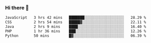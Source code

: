### Hi there 🌱
<!--START_SECTION:waka-->

```txt
JavaScript   3 hrs 42 mins   ███████░░░░░░░░░░░░░░░░░░   28.29 %
CSS          2 hrs 54 mins   █████▓░░░░░░░░░░░░░░░░░░░   22.11 %
Java         2 hrs 9 mins    ████░░░░░░░░░░░░░░░░░░░░░   16.40 %
PHP          1 hr 36 mins    ███░░░░░░░░░░░░░░░░░░░░░░   12.26 %
Python       50 mins         █▓░░░░░░░░░░░░░░░░░░░░░░░   06.39 %
```

<!--END_SECTION:waka-->
<!--
**Dieg0raf/Dieg0raf** is a ✨ _special_ ✨ repository because its `README.md` (this file) appears on your GitHub profile.

Here are some ideas to get you started:

- 🔭 I’m currently working on ...
- 🌱 I’m currently learning ...
- 👯 I’m looking to collaborate on ...
- 🤔 I’m looking for help with ...
- 💬 Ask me about ...
- 📫 How to reach me: ...
- 😄 Pronouns: ...
- ⚡ Fun fact: ...
-->
